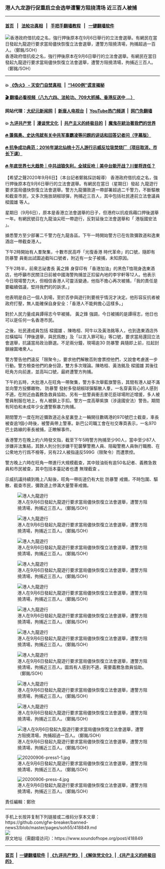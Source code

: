 ### 港人九龙游行促重启立会选举遭警方阻挠清场 近三百人被捕
------------------------

#### [首页](https://github.com/gfw-breaker/banned-news3/blob/master/README.md) &nbsp;&nbsp;|&nbsp;&nbsp; [法轮功真相](https://github.com/begood0513/basic/blob/master/README.md)  &nbsp;&nbsp;|&nbsp;&nbsp; [手把手翻墙教程](https://github.com/gfw-breaker/guides/wiki)  &nbsp;&nbsp;|&nbsp;&nbsp; [一键翻墙软件](https://github.com/gfw-breaker/nogfw/blob/master/README.md)  



<div><img alt="香港政府借抗疫之名，強行押後原本在9月6日舉行的立法會選舉。有網民在當日發起九龍遊行要求當局儘快恢復立法會選舉，遭警方阻撓清場，拘捕超過一百人。（鄭銘/SOH）" src="https://img.soundofhope.org/2020-09/20200906-mk-12-1599402414989.jpeg"/>
<br/><figcaption class="caption">
 香港政府借抗疫之名，強行押後原本在9月6日舉行的立法會選舉。有網民在當日發起九龍遊行要求當局儘快恢復立法會選舉，遭警方阻撓清場，拘捕近三百人。（鄭銘/SOH）
</figcaption></div><hr/>

#### 💥 [《伪火》 - 天安门自焚真相 ](http://141.164.51.119:10000/videos/blog/weihuo.html)&nbsp; |&nbsp; [“1400例”谎言揭秘  ](http://141.164.51.119:10000/videos/blog/jiexi1400.html)

#### [ 🎬  翻墙必看视频（八九六四、法轮功、709大抓捕、香港反送中 ...）](https://github.com/gfw-breaker/links/blob/master/banned.md)

#### 网站代理：[大纪元新闻网](http://167.172.10.89:10080/gb/) &nbsp;|&nbsp; [新唐人电视台](http://167.172.10.89:8808/gb/)  &nbsp;|&nbsp; [YouTube热门频道](http://158.247.203.241/youtube.html) &nbsp;|&nbsp; [网门免翻墙](http://158.247.203.241:11000/show.aspx?name=ogHome)

#### 💥 [九评共产党](http://141.164.51.119:10000/videos/res/jiuping/)&nbsp; |&nbsp; [漫谈党文化](http://141.164.51.119:10000/videos/res/mtdwh/)&nbsp; |&nbsp; [共产主义的终极目的](http://141.164.51.119:10000/videos/res/zjmd/)&nbsp; |&nbsp; [魔鬼在統治著我們的世界](http://141.164.51.119:10000/videos/res/TheSpecter/)  

#### [ 🔥  蓬佩奥、史达伟就有关中共军事霸凌等问题的讲话和回答记者问（字幕版）](http://141.164.51.119:10000/videos/news/pompeo7.html)

#### [ 🔥  抗争成功典范：2016年湖北仙桃十万人游行示威反垃圾焚烧厂（项目取消，市长下课）](http://141.164.51.119:10000/videos/news/xiantao.html)

#### [ 🔥  年底世界七大趋势｜中共战狼失利，全球反呛｜美中台能开战？川普将连任？](http://141.164.51.119:10000/videos/news/tanghao02.html)

<div><div class="Content__Wrapper sc-1bvya0-0 grZQxZ">
 <p class="meta-top">
  <span class="meta">
   【希望之聲2020年9月6日】（本台記者鄭銘採訪報導）
  </span>
  香港政府借抗疫之名，強行押後原本在9月6日舉行的立法會選舉。有網民在當日（星期日）發起
  <ok href="/term/143867?lang=b5">
   九龍遊行
  </ok>
  要求當局儘快恢復立法會選舉。警方九龍彌敦道一帶部署超過二千警力，不斷驅散和截查市民，又多次施放胡椒球彈，拘捕近三百人，其中包括社民連前立法會議員
  <ok href="/term/14875?lang=b5">
   樑國雄
  </ok>
  等人。
 </p>
 <p>
  星期日（9月6日），原本是香港立法會選舉的日子，但港府以抗疫爲藉口押後選舉一年。有網民號召在九龍油尖旺一帶遊行，反對延後立法會選舉和「
  <ok href="/term/289951?lang=b5">
   港版國安法
  </ok>
  」。
 </p>
 <div class="AD_Embed__Wrap-sc-1xslmin-0 igMuqX module desktop">
  <div>
  </div>
 </div>
 <p>
  據悉警方至少部署二千警力在九龍各區。下午一時開始警方已在佐敦彌敦道和逸東酒店一帶截查港人。
 </p>
 <p>
  下午2時開始有人羣聚集，十數市民高呼「光復香港 時代革命」的口號，隨即有
  <ok href="/term/200500?lang=b5">
   防暴警
  </ok>
  員衝出試圖追截叫口號者，附近有一女子被捕，未知原因。
 </p>
 <p>
  下午2時半，前衆志祕書長
  <ok href="/term/1047?lang=b5">
   黃之鋒
  </ok>
  身穿印有「香港加油」的黑色T恤現身逸東酒店，他呼籲市民關注日前被中國海警拘捕並正扣留內地的李宇軒等12人。他表示今日現場警力大，但相信香港人可靈活變通，他指不擔心再次被捕，「我的責任是要繼續倡議，堅持我們的的訴求。」
 </p>
 <p>
  他表明是自己一個人到場，至於否參與遊行則要視乎情況才決定。他形容反抗者被政府打壓，無人能確保自身安全：「香港人不能夠擔心這樣多。」
 </p>
 <p>
  對於人民力量成員譚得志今早被捕，
  <ok href="/term/1047?lang=b5">
   黃之鋒
  </ok>
  強調，今日被捕的是譚得志，他日也可以是任何一名香港市民。
 </p>
 <p>
  之後，社民連成員包括
  <ok href="/term/14875?lang=b5">
   樑國雄
  </ok>
  、陳皓桓、阿牛以及黃浩銘等人，也到逸東酒店外拉橫幅叫「押後選舉，與民爲敵」及「以言入罪可恥」等口號，要求當局還回立法會選舉，抗議當局政治篩選。不足兩分鐘，現場逾30
  <ok href="/term/200500?lang=b5">
   防暴警
  </ok>
  員隨即上前，拉起封鎖線圍堵衆人。
 </p>
 <p>
  警方警告他們違反「限聚令」，要求他們解散否則會票控他們，又說會考慮進一步行動。警方檢查他們的身份證，雙方多次理論。陳皓桓、黃浩銘及
  <ok href="/term/14875?lang=b5">
   樑國雄
  </ok>
  其後往旺角方向前進，並高叫口號，最終遭警方拘捕。
 </p>
 <p>
  下午約五時，大批港人在旺角一帶聚集，警方多次舉藍旗警告，其間有港人疑不滿並向警方投擲雜物，
  <ok href="/term/200500?lang=b5">
   防暴警
  </ok>
  發射多發胡椒球彈驅散人羣，一名穿黃背心的人感到不適，在附近由義務急救員協助。另有一批警員衝去麥花臣球場附近增援，多人被警員制服在地上，有人被鎖上手扣。警方一度高舉紫旗（涉違國安法）警告。期間有阿伯和未成年少女遭警察暴力拘捕。
 </p>
 <p>
  期間警方一度在附近彌敦道近永星裏登上一輛開往數碼港的970號巴士截查，車長被查逾1個小時後，被警員帶上警車。新巴公司職工會在社交專頁表示，一名970巴士路線的車長被捕，正瞭解事件。
 </p>
 <p>
  香港警方在晚上約六時發文指，截至下午5時警方拘捕至少90人，當中至少87人涉嫌非法集結，其餘人則分別涉嫌干犯襲擊警務人員、阻礙警務人員執行職務、在公衆地方行爲不檢等，另有22人被指違反599G（限聚令）而遭票控。
 </p>
 <p>
  警方晚上六時在旺角一帶進行大規模截查，其中豉油街有逾50名記者、義務急救員和市民被查，其中包括本臺記者也遭
  <ok href="/term/369205?lang=b5">
   無理截查
  </ok>
  。
 </p>
 <p>
  示威抗議持續到晚上八點後，旺角一帶街道仍有大批
  <ok href="/term/200500?lang=b5">
   防暴警
  </ok>
  戒備，不時包圍、驅散、截查市民，彌敦道上停滿大量警車戒備。
 </p>
 <figure class="OImage__StyledFigure-sc-1lfley0-0 hHSfVg">
  <img alt="港人九龍遊行" src="https://img.soundofhope.org/2020-09/20200906-mk-1.jpeg"/>
  <br/><figcaption>
   港人在9月6日發起九龍遊行要求當局儘快恢復立法會選舉，遭警方阻撓清場，拘捕近三百人。（鄭銘/SOH）
  </figcaption>
 </figure>
 <figure class="OImage__StyledFigure-sc-1lfley0-0 hHSfVg">
  <img alt="港人九龍遊行" src="https://img.soundofhope.org/2020-09/20200906-mk-2.jpeg"/>
  <br/><figcaption>
   港人在9月6日發起九龍遊行要求當局儘快恢復立法會選舉，遭警方阻撓清場，拘捕近三百人。（鄭銘/SOH）
  </figcaption>
 </figure>
 <figure class="OImage__StyledFigure-sc-1lfley0-0 hHSfVg">
  <img alt="港人九龍遊行" src="https://img.soundofhope.org/2020-09/20200906-mk-3.jpeg"/>
  <br/><figcaption>
   港人在9月6日發起九龍遊行要求當局儘快恢復立法會選舉，遭警方阻撓清場，拘捕近三百人。（鄭銘/SOH）
  </figcaption>
 </figure>
 <figure class="OImage__StyledFigure-sc-1lfley0-0 hHSfVg">
  <img alt="港人九龍遊行" src="https://img.soundofhope.org/2020-09/20200906-mk-4.jpeg"/>
  <br/><figcaption>
   港人在9月6日發起九龍遊行要求當局儘快恢復立法會選舉，遭警方阻撓清場，拘捕近三百人。（鄭銘/SOH）
  </figcaption>
 </figure>
 <figure class="OImage__StyledFigure-sc-1lfley0-0 hHSfVg">
  <img alt="港人九龍遊行" src="https://img.soundofhope.org/2020-09/20200906-mk-5.jpeg"/>
  <br/><figcaption>
   港人在9月6日發起九龍遊行要求當局儘快恢復立法會選舉，遭警方阻撓清場，拘捕近三百人。（鄭銘/SOH）
  </figcaption>
 </figure>
 <figure class="OImage__StyledFigure-sc-1lfley0-0 hHSfVg">
  <img alt="港人九龍遊行" src="https://img.soundofhope.org/2020-09/20200906-mk-8.jpeg"/>
  <br/><figcaption>
   港人在9月6日發起九龍遊行要求當局儘快恢復立法會選舉，遭警方阻撓清場，拘捕近三百人。（鄭銘/SOH）
  </figcaption>
 </figure>
 <figure class="OImage__StyledFigure-sc-1lfley0-0 hHSfVg">
  <img alt="港人九龍遊行" src="https://img.soundofhope.org/2020-09/20200906-mk-10.jpeg"/>
  <br/><figcaption>
   港人在9月6日發起九龍遊行要求當局儘快恢復立法會選舉，遭警方阻撓清場，拘捕近三百人。（鄭銘/SOH）
  </figcaption>
 </figure>
 <figure class="OImage__StyledFigure-sc-1lfley0-0 hHSfVg">
  <img alt="港人九龍遊行" src="https://img.soundofhope.org/2020-09/20200906-mk-13.jpeg"/>
  <br/><figcaption>
   港人在9月6日發起九龍遊行要求當局儘快恢復立法會選舉，遭警方阻撓清場，拘捕近三百人。圖爲有人感到不適，需要義務急救員協助。（鄭銘/SOH）
  </figcaption>
 </figure>
 <figure class="OImage__StyledFigure-sc-1lfley0-0 hHSfVg">
  <img alt="港人九龍遊行" src="https://img.soundofhope.org/2020-09/20200906-mk-15.jpeg"/>
  <br/><figcaption>
   港人在9月6日發起九龍遊行要求當局儘快恢復立法會選舉，遭警方阻撓清場，拘捕近三百人。（鄭銘/SOH）
  </figcaption>
 </figure>
 <figure class="OImage__StyledFigure-sc-1lfley0-0 hHSfVg">
  <img alt="港人九龍遊行" src="https://img.soundofhope.org/2020-09/20200906-mk-18.jpeg"/>
  <br/><figcaption>
   港人在9月6日發起九龍遊行要求當局儘快恢復立法會選舉，遭警方阻撓清場，拘捕近三百人。（鄭銘/SOH）
  </figcaption>
 </figure>
 <figure class="OImage__StyledFigure-sc-1lfley0-0 hHSfVg">
  <img alt="港人在9月6日發起九龍遊行要求當局儘快恢復立法會選舉，遭警方阻撓清場，拘捕超過一百人。（鄭銘/SOH）" src="https://img.soundofhope.org/2020-09/20200906-mk-17-1599405169998.jpg"/>
  <br/><figcaption>
   港人在9月6日發起九龍遊行要求當局儘快恢復立法會選舉，遭警方阻撓清場，拘捕近三百人。（鄭銘/SOH）
  </figcaption>
 </figure>
 <figure class="OImage__StyledFigure-sc-1lfley0-0 hHSfVg">
  <img alt="20200906-press1-1.jpg" src="https://img.soundofhope.org/2020-09/20200906-press1-1.jpg"/>
  <br/><figcaption>
   港人在9月6日發起九龍遊行要求當局儘快恢復立法會選舉，遭警方阻撓清場，拘捕近三百人。（鄭銘/SOH）
  </figcaption>
 </figure>
 <figure class="OImage__StyledFigure-sc-1lfley0-0 hHSfVg">
  <img alt="20200906-press-4.jpg" src="https://img.soundofhope.org/2020-09/20200906-press-4.jpg"/>
  <br/><figcaption>
   港人在9月6日發起九龍遊行要求當局儘快恢復立法會選舉，遭警方阻撓清場，拘捕近三百人。（鄭銘/SOH）
  </figcaption>
 </figure>
 <p class="meta-btm">
  責任編輯：鄭欣
 </p>
</div>
</div>
<hr/>
手机上长按并复制下列链接或二维码分享本文章：<br/>
https://github.com/gfw-breaker/banned-news3/blob/master/pages/soh55/418849.md <br/>
<a href='https://github.com/gfw-breaker/banned-news3/blob/master/pages/soh55/418849.md'><img src='https://github.com/gfw-breaker/banned-news3/blob/master/pages/soh55/418849.md.png'/></a> <br/>
原文地址（需翻墙访问）：https://www.soundofhope.org/post/418849


------------------------
#### [首页](https://github.com/gfw-breaker/banned-news3/blob/master/README.md) &nbsp;|&nbsp; [一键翻墙软件](https://github.com/gfw-breaker/nogfw/blob/master/README.md) &nbsp;| [《九评共产党》](https://github.com/gfw-breaker/9ping.md/blob/master/README.md#九评之一评共产党是什么) | [《解体党文化》](https://github.com/gfw-breaker/jtdwh.md/blob/master/README.md) | [《共产主义的终极目的》](https://github.com/gfw-breaker/gczydzjmd.md/blob/master/README.md)


<img src='http://gfw-breaker.win/banned-news3/pages/soh55/418849.md' width='0px' height='0px'/>
